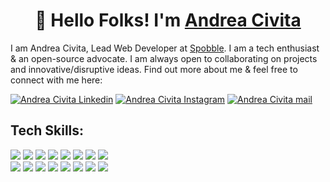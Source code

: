 <h1 align="center">👋 Hello Folks! I'm <a href="https://andreacivita.it" target="_blank">Andrea Civita</a></h1>

I am Andrea Civita, Lead Web Developer at [Spobble](https://spobble.com). I am a tech enthusiast & an open-source advocate. I am always open to collaborating on projects and innovative/disruptive ideas. Find out more about me & feel free to connect with me here:

<a href="https://www.linkedin.com/in/andreacivita/" target="_blank"><img alt="Andrea Civita Linkedin" src="https://img.shields.io/badge/-andreacivita-blue?style=flat-square&logo=Linkedin&logoColor=white&link=https://www.linkedin.com/in/andreacivita/"/></a>
<a href="https://instagram.com/andrea.civita" target="_blank"><img src="https://img.shields.io/badge/-andrea.civita-purple?style=flat-square&logo=instagram&logoColor=white&link=https://instagram.com/andrea.civita/" alt="Andrea Civita Instagram" /></a>
<a href="mailto:andreacivita994@gmail.com" target="_blank"><img src="https://img.shields.io/badge/-andreacivita994@gmail.com-c14438?style=flat-square&logo=Gmail&logoColor=white&link=mailto:andreacivita994@gmail.com" alt="Andrea Civita mail" /></a>


## Tech Skills:

<img src="https://img.shields.io/badge/php%20-%23777BB4.svg?&style=for-the-badge&logo=php&logoColor=white"/>   <img src="https://img.shields.io/badge/laravel%20-%23FF2D20.svg?&style=for-the-badge&logo=laravel&logoColor=white"/>
<img src="https://img.shields.io/badge/javascript%20-%23323330.svg?&style=for-the-badge&logo=javascript&logoColor=%23F7DF1E"/> 
<img src="https://img.shields.io/badge/typescript%20-%23007ACC.svg?&style=for-the-badge&logo=typescript&logoColor=white"/>              <img src="https://img.shields.io/badge/node.js%20-%2343853D.svg?&style=for-the-badge&logo=node.js&logoColor=white"/>
<img src="https://img.shields.io/badge/vuejs%20-%2335495e.svg?&style=for-the-badge&logo=vue.js&logoColor=%234FC08D"/>
<img src="https://img.shields.io/badge/angular%20-%23DD0031.svg?&style=for-the-badge&logo=angular&logoColor=white"/>
<img src="https://img.shields.io/badge/webpack%20-%238DD6F9.svg?&style=for-the-badge&logo=webpack&logoColor=black" />    
<img src="https://img.shields.io/badge/bootstrap%20-%23563D7C.svg?&style=for-the-badge&logo=bootstrap&logoColor=white"/> 
<img src="https://img.shields.io/badge/git%20-%23F05033.svg?&style=for-the-badge&logo=git&logoColor=white"/>
<img src="https://img.shields.io/badge/DigitalOcean-%230167ff.svg?&style=for-the-badge&logo=digitalOcean&logoColor=white"/>
<img src="https://img.shields.io/badge/apache%20-%23D42029.svg?&style=for-the-badge&logo=apache&logoColor=white"/>
<img src="https://img.shields.io/badge/nginx%20-%23009639.svg?&style=for-the-badge&logo=nginx&logoColor=white"/>
<img src="https://img.shields.io/badge/mysql-%2300000f.svg?&style=for-the-badge&logo=mysql&logoColor=white"/>
<img src="https://img.shields.io/badge/travisci%20-%232B2F33.svg?&style=for-the-badge&logo=travis&logoColor=white"/>                   <img src="https://img.shields.io/badge/docker%20-%230db7ed.svg?&style=for-the-badge&logo=docker&logoColor=white"/>


<!--
**andreacivita/andreacivita** is a ✨ _special_ ✨ repository because its `README.md` (this file) appears on your GitHub profile.

Here are some ideas to get you started:

- 🔭 I’m currently working on ...
- 🌱 I’m currently learning ...
- 👯 I’m looking to collaborate on ...
- 🤔 I’m looking for help with ...
- 💬 Ask me about ...
- 📫 How to reach me: ...
- 😄 Pronouns: ...
- ⚡ Fun fact: ...
-->
